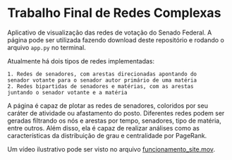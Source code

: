 # Trabalho Final de Redes Complexas

Aplicativo de visualização das redes de votação do Senado Federal. 
A página pode ser utilizada fazendo download deste repositório e 
rodando o arquivo ``app.py`` no terminal.

Atualmente há dois tipos de redes implementadas:

    1. Redes de senadores, com arestas direcionadas apontando do 
    senador votante para o senador autor primário de uma matéria
    2. Redes bipartidas de senadores e matérias, com as arestas 
    juntando o senador votante e a matéria
    
A página é capaz de plotar as redes de senadores, coloridos por 
seu caráter de atividade ou afastamento do posto. Diferentes 
redes podem ser geradas filtrando os nós e arestas por tempo, 
senadores, tipo de matéria, entre outros. Além disso, ela é 
capaz de realizar análises como as características da 
distribuição de grau e centralidade por PageRank. 

Um vídeo ilustrativo pode ser visto no arquivo 
[funcionamento_site.mov](https://drive.google.com/file/d/1Wr2MdgKW9IWPam2Qu4OhtO87lwB9gHvz/view?usp=sharing).